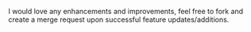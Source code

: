 I would love any enhancements and improvements, feel free to fork and create a merge request upon successful feature updates/additions.
